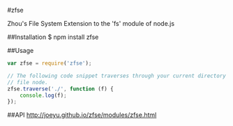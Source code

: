 #zfse

Zhou's File System Extension to the 'fs' module of node.js

##Installation
    $ npm install zfse

##Usage

```javascript
var zfse = require('zfse');

// The following code snippet traverses through your current directory and prints every
// file node.
zfse.traverse('./', function (f) {
    console.log(f);
});
```

##API
http://joeyu.github.io/zfse/modules/zfse.html
